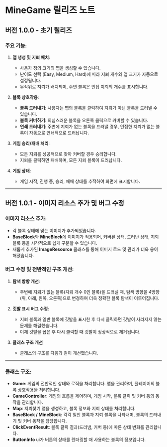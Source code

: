 # MineGame 릴리즈 노트

## 버전 1.0.0 - 초기 릴리즈

### 주요 기능:

1. **맵 생성 및 지뢰 배치**:
   - 사용자 정의 크기의 맵을 생성할 수 있습니다.
   - 난이도 선택 (Easy, Medium, Hard)에 따라 지뢰 개수와 맵 크기가 자동으로 설정됩니다.
   - 무작위로 지뢰가 배치되며, 주변 블록은 인접 지뢰의 개수를 표시합니다.

2. **블록 상호작용**:
   - **블록 드러내기**: 사용자는 맵의 블록을 클릭하여 지뢰가 아닌 블록을 드러낼 수 있습니다.
   - **블록 커버하기**: 의심스러운 블록을 오른쪽 클릭으로 커버할 수 있습니다.
   - **연쇄 드러내기**: 주변에 지뢰가 없는 블록을 드러낼 경우, 인접한 지뢰가 없는 블록이 자동으로 연쇄적으로 드러납니다.

3. **게임 승리/패배 처리**:
   - 모든 지뢰를 성공적으로 찾아 커버할 경우 승리합니다.
   - 지뢰를 클릭하면 패배하며, 모든 지뢰 블록이 드러납니다.

4. **게임 상태**:
   - 게임 시작, 진행 중, 승리, 패배 상태를 추적하여 화면에 표시합니다.

---

## 버전 1.0.1 - 이미지 리소스 추가 및 버그 수정

### 이미지 리소스 추가:
- 각 블록 상태에 맞는 이미지가 추가되었습니다.
- **BaseBlock**와 **MineBlock**에 이미지가 적용되어, 커버된 상태, 드러난 상태, 지뢰 블록 등을 시각적으로 쉽게 구분할 수 있습니다.
- 새롭게 추가된 **ImageResource** 클래스를 통해 이미지 로드 및 관리가 더욱 용이해졌습니다.

### 버그 수정 및 전반적인 구조 개선:

1. **탐색 방향 개선**:
   - 주변에 지뢰가 없는 블록(지뢰 개수 0인 블록)을 드러낼 때, 탐색 방향을 4방향(위, 아래, 왼쪽, 오른쪽)으로 변경하여 더욱 정확한 블록 탐색이 이루어집니다.

2. **깃발 표시 버그 수정**:
   - 지뢰 블록과 일반 블록에 깃발을 표시한 후 다시 클릭하면 깃발이 사라지지 않는 문제를 해결했습니다.
   - 이제 깃발을 꼽은 후 다시 클릭할 때 깃발이 정상적으로 제거됩니다.

3. **클래스 구조 개선**
   - 클래스의 구조를 다음과 같이 개선했습니다.
---

### 클래스 구조:

- **Game**: 게임의 전반적인 상태와 로직을 처리합니다. 맵을 관리하며, 플레이어의 블록 상호작용을 처리합니다.
- **GameController**: 게임의 흐름을 제어하며, 게임 시작, 블록 클릭 및 커버 등의 동작을 관리합니다.
- **Map**: 지뢰찾기 맵을 생성하고, 블록 정보와 지뢰 상태를 처리합니다.
- **BaseBlock / MineBlock**: 각각 일반 블록과 지뢰 블록을 나타내며, 블록의 드러내기 및 커버 동작을 담당합니다.
- **ClickEventResult**: 블록 클릭 결과(드러냄, 커버 등)에 따른 상태 변화를 관리합니다.
- **ButtonInfo** ui가 버튼의 상태를 렌더링할 때 사용하는 블록의 정보입니다. 
